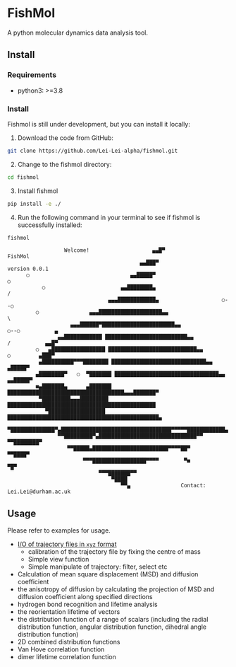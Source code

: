 # FishMol
A python molecular dynamics data analysis tool.

## Install
### Requirements
- python3: >=3.8

### Install
Fishmol is still under development, but you can install it locally:

1. Download the code from GitHub:
```bash
git clone https://github.com/Lei-Lei-alpha/fishmol.git
```
2. Change to the fishmol directory:
```bash
cd fishmol
```

3. Install fishmol
```bash
pip install -e ./
```
4. Run the following command in your terminal to see if fishmol is successfully installed:
```bash
fishmol
```

                      Welcome!                    ▄▄█▀                  FishMol
                                              ▄▄███▀                 version 0.0.1
          ○                                ▄▄█████▀                          ○
               ○                        ▄▄████████▄                         /
                                    ▄▄▄████████████▄                    ○--○
             ○                ▄▄▄████████████████████▄▄                     \ 
                        ▄▄▄██████▀███████████████████████▄▄                  ○--○           ▄
                    ▄▄████████████ ██████████████████████████▄▄             /           ▄▄█▀
             ○   ▄█████████████████ ████████████████████████████▄▄         ○         ▄███▀
              ▄██████████▀▀▀████████ ██████████████████████████████▄▄             ▄█████▀
             ▄████████▀   ○  ▀███████ █████████████████████████████████▄▄      ▄▄█████▀
             ■▄███████▄      ▄███████ █████████████████████████████████████▄▄▄███████▀
              ▀█████████▄▄▄█████████ ███████████████████████████████████████████████
                ▀██████████████████ ████████████████████████████████████████████████▄
                  ▀██████████████▀▄███████████████████████████████████▀▀▀▀▀████████████▄
                    ▀▀█████████▀▄███████████████████████████████▀▀           ▀▀████████▀
                       ▀▀█████▄████████████████████████▀▀▀▀██▀                 ▀▀████▀
                            ▀▀▀█████████████████▀▀▀▀        ▀■                    ▀█▀
                                 ▀▀▀███████▀▀
                                     ▀████
                                        ▀▀▄                Contact: Lei.Lei@durham.ac.uk


## Usage
Please refer to examples for usage.
  - [I/O of trajectory files in `xyz` format](https://github.com/Lei-Lei-alpha/fishmol/blob/master/examples/trajectory_IO.ipynb)
    - calibration of the trajectory file by fixing the centre of mass
    - Simple view function
    - Simple manipulate of trajectory: filter, select etc
  - Calculation of mean square displacement (MSD) and diffusion coefficient
  - the anisotropy of diffusion by calculating the projection of MSD and diffusion coefficient along specified directions
  - hydrogen bond recognition and lifetime analysis
  - the reorientation lifetime of vectors
  - the distribution function of a range of scalars (including the radial distribution function, angular distribution function, dihedral angle distribution function)
  - 2D combined distribution functions
  - Van Hove correlation function
  - dimer lifetime correlation function
